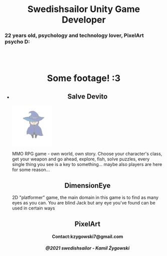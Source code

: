 <html lang="en-us">
  <script>
   function openPage(url) {
      var win = window.open(url, '_blank');
      win.focus();
    }
    </script>
  <head>
    <title> SwedishSailor </title>
     <link href="style.css" rel="stylesheet" type="text/css">  
  </head>
    <body>
    <h1 align="center"> Swedishsailor Unity Game Developer</h1>
      <h3> 22 years old, psychology and technology lover, PixelArt psycho D:</h3>
        <br/>
      <br/>
      <h1 align="center"> Some footage! :3 </h1>
      <ul>
           <li onclick="openPage('SalveDevito.html')">
   <h2 align="center"> Salve Devito </h2>
        <img height="128" width="128" src="sorcerer.png" /><p> MMO RPG game - own world, own story. Choose your character's class, get your weapon and go ahead, explore, fish, solve puzzles, every single thing you see is a key to something... maybe also players are here for some reason...</p>
      </li>
      <h2 align="center"> DimensionEye </h2>
      <p> 2D "platformer" game, the main domain in this game is to find as many eyes as you can. You are blind Jack but any eye you've found can be used in certain ways</p>
        <h2 align="center"> PixelArt </h2>
        <h4 align="center">Contact:kzygowski7@gmail.com</h4>
       <h5 align="center">@2021 swedishsailor - Kamil Żygowski</h5>
 
